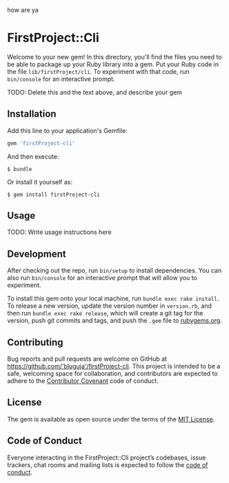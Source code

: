 how are ya

# FirstProject::Cli

Welcome to your new gem! In this directory, you'll find the files you need to be able to package up your Ruby library into a gem. Put your Ruby code in the file `lib/firstProject/cli`. To experiment with that code, run `bin/console` for an interactive prompt.

TODO: Delete this and the text above, and describe your gem

## Installation

Add this line to your application's Gemfile:

```ruby
gem 'firstProject-cli'
```

And then execute:

    $ bundle

Or install it yourself as:

    $ gem install firstProject-cli

## Usage

TODO: Write usage instructions here

## Development

After checking out the repo, run `bin/setup` to install dependencies. You can also run `bin/console` for an interactive prompt that will allow you to experiment.

To install this gem onto your local machine, run `bundle exec rake install`. To release a new version, update the version number in `version.rb`, and then run `bundle exec rake release`, which will create a git tag for the version, push git commits and tags, and push the `.gem` file to [rubygems.org](https://rubygems.org).

## Contributing

Bug reports and pull requests are welcome on GitHub at https://github.com/'bluguja'/firstProject-cli. This project is intended to be a safe, welcoming space for collaboration, and contributors are expected to adhere to the [Contributor Covenant](http://contributor-covenant.org) code of conduct.

## License

The gem is available as open source under the terms of the [MIT License](https://opensource.org/licenses/MIT).

## Code of Conduct

Everyone interacting in the FirstProject::Cli project’s codebases, issue trackers, chat rooms and mailing lists is expected to follow the [code of conduct](https://github.com/'bluguja'/firstProject-cli/blob/master/CODE_OF_CONDUCT.md).
